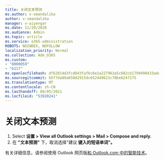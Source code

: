 ```yaml
---
title: 关闭文本预测
ms.author: v-smandalika
author: v-smandalika
manager: v-aiyengar
ms.date: 11/20/2020
ms.audience: Admin
ms.topic: article
ms.service: o365-administration
ROBOTS: NOINDEX, NOFOLLOW
localization_priority: Normal
ms.collection: Adm_O365
ms.custom:
- "8000059"
- "6217"
ms.openlocfilehash: df62814d3fcd843faf6c6e1a227963a5c682cb1799498433ade15ab1b9e9a6fe
ms.sourcegitcommit: b5f7da89a650d2915dc652449623c78be6247175
ms.translationtype: MT
ms.contentlocale: zh-CN
ms.lasthandoff: 08/05/2021
ms.locfileid: "53920241"
---
```

# <a name="turn-off-text-predictions"></a>关闭文本预测

1. Select **设置 > View all Outlook settings > Mail > Compose and reply**.
2. 在 **"文本预测"** 下，取消选择"建议 **键入的短语单词"。**

有关详细信息，请参阅使用 Outlook 网页版[和 Outlook.com 中的智能技术](https://support.microsoft.com/office/use-intelligent-technology-in-outlook-on-the-web-and-outlook-com-24b30683-8340-4b69-b8ac-4193ec528a70)。